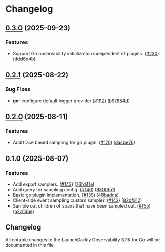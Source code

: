 # Changelog

## [0.3.0](https://github.com/launchdarkly/observability-sdk/compare/go/v0.2.1...go/v0.3.0) (2025-09-23)


### Features

* Support Go observability initialization independent of plugins. ([#230](https://github.com/launchdarkly/observability-sdk/issues/230)) ([ddd6d4b](https://github.com/launchdarkly/observability-sdk/commit/ddd6d4b1ca6d647f37bf62fc7ec31f58043a89d2))

## [0.2.1](https://github.com/launchdarkly/observability-sdk/compare/go/v0.2.0...go/v0.2.1) (2025-08-22)


### Bug Fixes

* **go:** configure default logger provider ([#192](https://github.com/launchdarkly/observability-sdk/issues/192)) ([b97854d](https://github.com/launchdarkly/observability-sdk/commit/b97854d19305e00e5a2a35d5068b03305d7a8b62))

## [0.2.0](https://github.com/launchdarkly/observability-sdk/compare/go/v0.1.0...go/v0.2.0) (2025-08-11)


### Features

* Add trace based sampling for go plugin. ([#170](https://github.com/launchdarkly/observability-sdk/issues/170)) ([dacbe76](https://github.com/launchdarkly/observability-sdk/commit/dacbe763d0ab672e1575290a37ad3f7cc2c3059a))

## 0.1.0 (2025-08-07)


### Features

* Add export samplers. ([#143](https://github.com/launchdarkly/observability-sdk/issues/143)) ([76fd41e](https://github.com/launchdarkly/observability-sdk/commit/76fd41e24b6214b02e9380e184734d324fc59be4))
* Add query for sampling config. ([#140](https://github.com/launchdarkly/observability-sdk/issues/140)) ([6800fb1](https://github.com/launchdarkly/observability-sdk/commit/6800fb109efee1ddbc9a2756c2b5c4c853bde4c4))
* Basic go plugin implementation. ([#139](https://github.com/launchdarkly/observability-sdk/issues/139)) ([48badda](https://github.com/launchdarkly/observability-sdk/commit/48badda5a34f9cf6d510abb6277e2308d7ebbdd9))
* Client-side event sampling custom sampler. ([#142](https://github.com/launchdarkly/observability-sdk/issues/142)) ([82df812](https://github.com/launchdarkly/observability-sdk/commit/82df812deacf626c8743043599ba584c79b059e1))
* Sample out children of spans that have been sampled out. ([#155](https://github.com/launchdarkly/observability-sdk/issues/155)) ([a2d1d6e](https://github.com/launchdarkly/observability-sdk/commit/a2d1d6ef912e1befaf8fcad18291313942ef67f2))

## Changelog

All notable changes to the LaunchDarkly Observability SDK for Go will be documented in this file.
